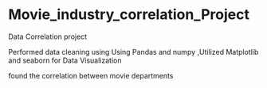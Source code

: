 # Movie_industry_correlation_Project

Data Correlation project

Performed data cleaning using Using Pandas and numpy
,Utilized Matplotlib and seaborn for Data Visualization 

found the correlation between movie departments
